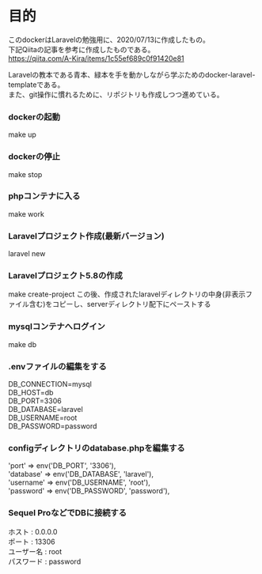 
# 目的
このdockerはLaravelの勉強用に、2020/07/13に作成したもの。<br>
下記Qiitaの記事を参考に作成したものである。<br>
https://qiita.com/A-Kira/items/1c55ef689c0f91420e81 <br>

Laravelの教本である青本、緑本を手を動かしながら学ぶためのdocker-laravel-templateである。 <br>
また、git操作に慣れるために、リポジトリも作成しつつ進めている。


### dockerの起動
make up

### dockerの停止
make stop

### phpコンテナに入る
make work

### Laravelプロジェクト作成(最新バージョン)
laravel new

### Laravelプロジェクト5.8の作成
make create-project
この後、作成されたlaravelディレクトリの中身(非表示ファイル含む)をコピーし、serverディレクトリ配下にペーストする

### mysqlコンテナへログイン
make db

### .envファイルの編集をする
DB_CONNECTION=mysql <br>
DB_HOST=db <br>
DB_PORT=3306 <br>
DB_DATABASE=laravel <br>
DB_USERNAME=root <br>
DB_PASSWORD=password <br>

### configディレクトリのdatabase.phpを編集する
'port' => env('DB_PORT', '3306'), <br>
'database' => env('DB_DATABASE', 'laravel'), <br>
'username' => env('DB_USERNAME', 'root'), <br>
'password' => env('DB_PASSWORD', 'password'), <br>

### Sequel ProなどでDBに接続する
ホスト : 0.0.0.0 <br>
ポート : 13306 <br>
ユーザー名 : root <br>
パスワード : password <br>